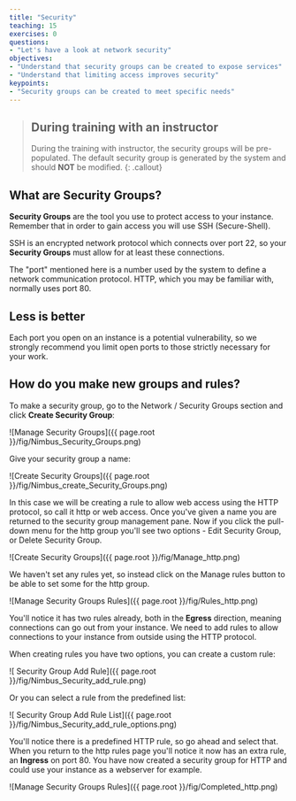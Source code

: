 ```yaml
---
title: "Security"
teaching: 15
exercises: 0
questions:
- "Let's have a look at network security"
objectives:
- "Understand that security groups can be created to expose services"
- "Understand that limiting access improves security"
keypoints:
- "Security groups can be created to meet specific needs"
---
```


> ## During training with an instructor
>
> During the training with instructor, the security groups will be pre-populated. The default security group is generated by the system and should **NOT** be modified.
{: .callout}

## What are Security Groups?

**Security Groups** are the tool you use to protect access to your instance.  Remember that in order to gain access you will use SSH (Secure-Shell).

SSH is an encrypted network protocol which connects over port 22, so your **Security Groups** must allow for at least these connections.

The "port" mentioned here is a number used by the system to define a network communication protocol.  HTTP, which you may be familiar with, normally uses port 80.

## Less is better

Each port you open on an instance is a potential vulnerability, so we strongly recommend you limit open ports to those strictly necessary for your work.

## How do you make new groups and rules?

To make a security group, go to the Network / Security Groups section and click **Create Security Group**:

![Manage Security Groups]({{ page.root }}/fig/Nimbus_Security_Groups.png)


Give your security group a name:

![Create Security Groups]({{ page.root }}/fig/Nimbus_create_Security_Groups.png)

In this case we will be creating a rule to allow web access using the HTTP protocol, so call it http or web access. Once you've given a name you are returned to the security group management pane. Now if you click the pull-down menu for the http group you'll see two options - Edit Security Group, or Delete Security Group.

![Create Security Groups]({{ page.root }}/fig/Manage_http.png)

We haven't set any rules yet, so instead click on the Manage rules button to be able to set some for the http group.

![Manage Security Groups Rules]({{ page.root }}/fig/Rules_http.png)

You'll notice it has two rules already, both in the **Egress** direction, meaning connections can go out from your instance. We need to add rules to allow connections to your instance from outside using the HTTP protocol.

When creating rules you have two options, you can create a custom rule:

![ Security Group Add Rule]({{ page.root }}/fig/Nimbus_Security_add_rule.png)

Or you can select a rule from the predefined list:

![ Security Group Add Rule List]({{ page.root }}/fig/Nimbus_Security_add_rule_options.png)

You'll notice there is a predefined HTTP rule, so go ahead and select that. When you return to the http rules page you'll notice it now has an extra rule, an **Ingress** on port 80. You have now created a security group for HTTP and could use your instance as a webserver for example.

![Manage Security Groups Rules]({{ page.root }}/fig/Completed_http.png)
